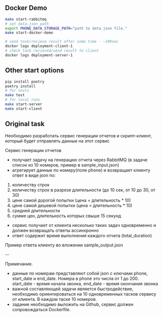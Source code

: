 ## Docker Demo
```bash
make start-rabbitmq
# set data.json path
export PHONE_DATA_STORAGE_PATH="path to data.json file." 
make start-docker-demo

# send task/recieve result after some time - ~100sec
docker logs deployment-client-1
# check task recieved/send result to client
docker logs deployment-server-1
```

## Other start options
```bash
pip install poetry
poetry install
# for tests
make test
# for local runs
make start-server
make start-client
```

## Original task

Необходимо разработать сервис генерации отчетов и скрипт-клиент, который будет отправлять данные на этот сервис
 
 
Сервис генерации отчетов  
- получает задачу на генерацию отчета через RabbitMQ (в задаче список из 10 номеров, пример в sample_input.json) 
- агрегирует данные по номеру(поле phone) и возвращает клиенту ответ в виде json по: 
 
 1) количеству строк 
 2) количеству строк в разрезе длительности (до 10 сек, от 10 до 30, от 30) 
 3) цене самой дорогой попытки (цена = длительность * 10) 
 4) цене самой дешевой попытки (цена = длительность * 10) 
 5) средней длительности 
 6) сумме цен, длительность которых свыше 15 секунд 
 
- сервис получает от клиента несколько таких задач одновременно и должен возвращать ответы ассинхронно 
- ответ содержит время выполнения каждого отчета (total_duration) 
 
Пример ответа клиенту во вложении sample_output.json 
 
-- 
 
Примечание. 
- данные по номерам представляют собой json c ключами phone, start_date и end_date. Номера в phone это числа от 1 до 200. start_date - время начала звонка, end_date - время окончания звонка 
- важной составляющей задачи является быстродействие, необходимо ориентироваться на 10 одновременных тасков сервису от клиента. В каждом таске 10 номеров. 
- задание необходимо выложить на Github, сервис должен сопровождаться Dockerfile.